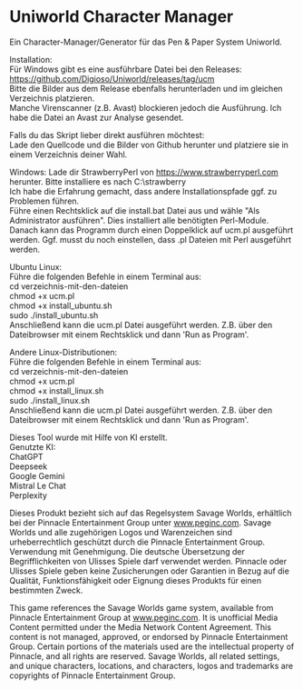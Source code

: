 # Uniworld Character Manager
Ein Character-Manager/Generator für das Pen & Paper System Uniworld.

Installation:
<br>
Für Windows gibt es eine ausführbare Datei bei den Releases: https://github.com/Digioso/Uniworld/releases/tag/ucm<br>
Bitte die Bilder aus dem Release ebenfalls herunterladen und im gleichen Verzeichnis platzieren.<br>
Manche Virenscanner (z.B. Avast) blockieren jedoch die Ausführung. Ich habe die Datei an Avast zur Analyse gesendet.

Falls du das Skript lieber direkt ausführen möchtest:<br>
Lade den Quellcode und die Bilder von Github herunter und platziere sie in einem Verzeichnis deiner Wahl.

Windows:
Lade dir StrawberryPerl von https://www.strawberryperl.com herunter. Bitte installiere es nach C:\strawberry<br>
Ich habe die Erfahrung gemacht, dass andere Installationspfade ggf. zu Problemen führen.<br>
Führe einen Rechtsklick auf die install.bat Datei aus und wähle "Als Administrator ausführen". Dies installiert alle benötigten Perl-Module.<br>
Danach kann das Programm durch einen Doppelklick auf ucm.pl ausgeführt werden. Ggf. musst du noch einstellen, dass .pl Dateien mit Perl ausgeführt werden.<br>

Ubuntu Linux:<br>
Führe die folgenden Befehle in einem Terminal aus:<br>
cd verzeichnis-mit-den-dateien<br>
chmod +x ucm.pl<br>
chmod +x install_ubuntu.sh<br>
sudo ./install_ubuntu.sh<br>
Anschließend kann die ucm.pl Datei ausgeführt werden. Z.B. über den Dateibrowser mit einem Rechtsklick und dann 'Run as Program'.<br>

Andere Linux-Distributionen:<br>
Führe die folgenden Befehle in einem Terminal aus:<br>
cd verzeichnis-mit-den-dateien<br>
chmod +x ucm.pl<br>
chmod +x install_linux.sh<br>
sudo ./install_linux.sh<br>
Anschließend kann die ucm.pl Datei ausgeführt werden. Z.B. über den Dateibrowser mit einem Rechtsklick und dann 'Run as Program'.

Dieses Tool wurde mit Hilfe von KI erstellt.<br>
Genutzte KI:<br>
ChatGPT<br>
Deepseek<br>
Google Gemini<br>
Mistral Le Chat<br>
Perplexity<br>

Dieses Produkt bezieht sich auf das Regelsystem Savage Worlds, erhältlich bei der Pinnacle Entertainment Group unter www.peginc.com. Savage Worlds und alle zugehörigen Logos und Warenzeichen sind urheberrechtlich geschützt durch die Pinnacle Entertainment Group. Verwendung mit Genehmigung. Die deutsche Übersetzung der Begrifflichkeiten von Ulisses Spiele darf verwendet werden. Pinnacle oder Ulisses Spiele geben keine Zusicherungen oder Garantien in Bezug auf die Qualität, Funktionsfähigkeit oder Eignung dieses Produkts für einen bestimmten Zweck.

This game references the Savage Worlds game system, available from Pinnacle Entertainment Group at www.peginc.com. It is unofficial Media Content permitted under the Media Network Content Agreement. This content is not managed, approved, or endorsed by Pinnacle Entertainment Group. Certain portions of the materials used are the intellectual property of Pinnacle, and all rights are reserved. Savage Worlds, all related settings, and unique characters, locations, and characters, logos and trademarks are copyrights of Pinnacle Entertainment Group.
